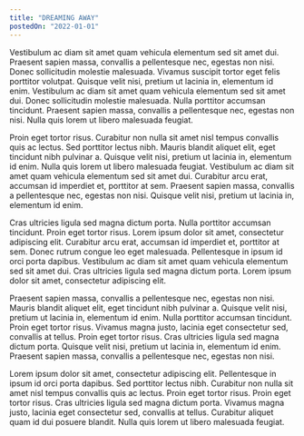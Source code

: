 ```yaml
---
title: "DREAMING AWAY"
postedOn: "2022-01-01"
---
```


Vestibulum ac diam sit amet quam vehicula elementum sed sit amet dui. Praesent sapien massa, convallis a pellentesque nec, egestas non nisi. Donec sollicitudin molestie malesuada. Vivamus suscipit tortor eget felis porttitor volutpat. Quisque velit nisi, pretium ut lacinia in, elementum id enim. Vestibulum ac diam sit amet quam vehicula elementum sed sit amet dui. Donec sollicitudin molestie malesuada. Nulla porttitor accumsan tincidunt. Praesent sapien massa, convallis a pellentesque nec, egestas non nisi. Nulla quis lorem ut libero malesuada feugiat.

Proin eget tortor risus. Curabitur non nulla sit amet nisl tempus convallis quis ac lectus. Sed porttitor lectus nibh. Mauris blandit aliquet elit, eget tincidunt nibh pulvinar a. Quisque velit nisi, pretium ut lacinia in, elementum id enim. Nulla quis lorem ut libero malesuada feugiat. Vestibulum ac diam sit amet quam vehicula elementum sed sit amet dui. Curabitur arcu erat, accumsan id imperdiet et, porttitor at sem. Praesent sapien massa, convallis a pellentesque nec, egestas non nisi. Quisque velit nisi, pretium ut lacinia in, elementum id enim.

Cras ultricies ligula sed magna dictum porta. Nulla porttitor accumsan tincidunt. Proin eget tortor risus. Lorem ipsum dolor sit amet, consectetur adipiscing elit. Curabitur arcu erat, accumsan id imperdiet et, porttitor at sem. Donec rutrum congue leo eget malesuada. Pellentesque in ipsum id orci porta dapibus. Vestibulum ac diam sit amet quam vehicula elementum sed sit amet dui. Cras ultricies ligula sed magna dictum porta. Lorem ipsum dolor sit amet, consectetur adipiscing elit.

Praesent sapien massa, convallis a pellentesque nec, egestas non nisi. Mauris blandit aliquet elit, eget tincidunt nibh pulvinar a. Quisque velit nisi, pretium ut lacinia in, elementum id enim. Nulla porttitor accumsan tincidunt. Proin eget tortor risus. Vivamus magna justo, lacinia eget consectetur sed, convallis at tellus. Proin eget tortor risus. Cras ultricies ligula sed magna dictum porta. Quisque velit nisi, pretium ut lacinia in, elementum id enim. Praesent sapien massa, convallis a pellentesque nec, egestas non nisi.

Lorem ipsum dolor sit amet, consectetur adipiscing elit. Pellentesque in ipsum id orci porta dapibus. Sed porttitor lectus nibh. Curabitur non nulla sit amet nisl tempus convallis quis ac lectus. Proin eget tortor risus. Proin eget tortor risus. Cras ultricies ligula sed magna dictum porta. Vivamus magna justo, lacinia eget consectetur sed, convallis at tellus. Curabitur aliquet quam id dui posuere blandit. Nulla quis lorem ut libero malesuada feugiat.
